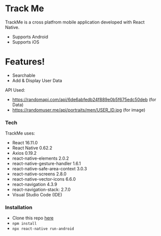 # Track Me

TrackMe is a cross platfrom mobile application developed with React Native. 

  - Supports Android
  - Supports iOS

# Features!

  - Searchable 
  - Add & Display User Data

API Used:
  - https://randomapi.com/api/6de6abfedb24f889e0b5f675edc50deb (for Data)
  - https://randomuser.me/api/portraits/men/USER_ID.jpg (for image)

### Tech

TrackMe uses:

* React 16.11.0
* React Native 0.62.2
* Axios 0.19.2
* react-native-elements 2.0.2
* react-native-gesture-handler 1.6.1
* react-native-safe-area-context 3.0.3
* react-native-screens 2.8.0
* react-native-vector-icons 6.6.0
* react-navigation 4.3.9
* react-navigation-stack: 2.7.0
* Visual Studio Code (IDE)

### Installation
* Clone this repo [here]
* ```npm install```
* ```npx react-native run-android```

[Here]: <https://github.com/TheRakeshPurohit/Employee-React-Native-App.git>

